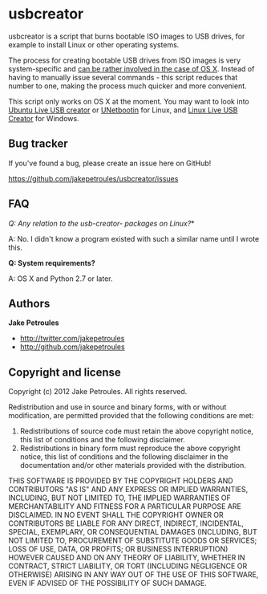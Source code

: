 usbcreator
=================

usbcreator is a script that burns bootable ISO images to USB drives, for example to install Linux or other operating systems.

The process for creating bootable USB drives from ISO images is very system-specific and [can be rather involved in the case of OS X](https://help.ubuntu.com/community/Installation/FromUSBStick/#From_Mac_OSX). Instead of having to manually issue several commands - this script reduces that number to one, making the process much quicker and more convenient.

This script only works on OS X at the moment. You may want to look into [Ubuntu Live USB creator](https://launchpad.net/usb-creator) or [UNetbootin](https://help.ubuntu.com/community/UNetbootin) for Linux, and [Linux Live USB Creator](http://www.linuxliveusb.com/en/download) for Windows.



Bug tracker
-----------

If you've found a bug, please create an issue here on GitHub!

https://github.com/jakepetroules/usbcreator/issues



FAQ
---

**Q: Any relation to the usb-creator-* packages on Linux?**

A: No. I didn't know a program existed with such a similar name until I wrote this.

**Q: System requirements?**

A: OS X and Python 2.7 or later.



Authors
-------

**Jake Petroules**

+ http://twitter.com/jakepetroules
+ http://github.com/jakepetroules



Copyright and license
---------------------

Copyright (c) 2012 Jake Petroules. All rights reserved.

Redistribution and use in source and binary forms, with or without
modification, are permitted provided that the following conditions are met: 

1. Redistributions of source code must retain the above copyright notice, this
   list of conditions and the following disclaimer. 
2. Redistributions in binary form must reproduce the above copyright notice,
   this list of conditions and the following disclaimer in the documentation
   and/or other materials provided with the distribution. 

THIS SOFTWARE IS PROVIDED BY THE COPYRIGHT HOLDERS AND CONTRIBUTORS "AS IS" AND
ANY EXPRESS OR IMPLIED WARRANTIES, INCLUDING, BUT NOT LIMITED TO, THE IMPLIED
WARRANTIES OF MERCHANTABILITY AND FITNESS FOR A PARTICULAR PURPOSE ARE
DISCLAIMED. IN NO EVENT SHALL THE COPYRIGHT OWNER OR CONTRIBUTORS BE LIABLE FOR
ANY DIRECT, INDIRECT, INCIDENTAL, SPECIAL, EXEMPLARY, OR CONSEQUENTIAL DAMAGES
(INCLUDING, BUT NOT LIMITED TO, PROCUREMENT OF SUBSTITUTE GOODS OR SERVICES;
LOSS OF USE, DATA, OR PROFITS; OR BUSINESS INTERRUPTION) HOWEVER CAUSED AND
ON ANY THEORY OF LIABILITY, WHETHER IN CONTRACT, STRICT LIABILITY, OR TORT
(INCLUDING NEGLIGENCE OR OTHERWISE) ARISING IN ANY WAY OUT OF THE USE OF THIS
SOFTWARE, EVEN IF ADVISED OF THE POSSIBILITY OF SUCH DAMAGE.